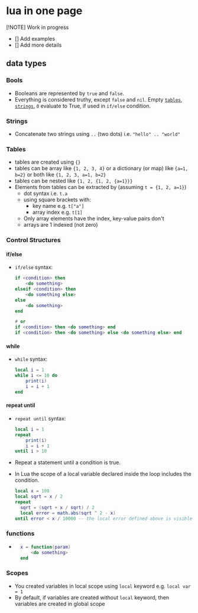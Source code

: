 # lua in one page

[!NOTE] Work in progress

- [] Add examples
- [] Add more details

## data types

### Bools

- Booleans are represented by `true` and `false`.
- Everything is considered truthy, except `false` and `nil`. Empty [`tables`](#tables), [`strings`](#strings), `0` evaluate to True, if used in `if/else` condition.

### Strings

- Concatenate two strings using `..` (two dots) i.e. `"hello" .. "world"`

### Tables

- tables are created using `{}`
- tables can be array like `{1, 2, 3, 4}` or a dictionary (or map) like `{a=1, b=2}` or both like `{1, 2, 3, a=1, b=2}`
- tables can be nested like `{1, 2, {1, 2, {a=1}}}`
- Elements from tables can be extracted by (assuming `t = {1, 2, a=1}`)
  - dot syntax i.e. `t.a`
  - using square brackets with:
    - key name e.g. `t["a"]`
    - array index e.g. `t[1]`
  - Only array elements have the index, key-value pairs don't
  - arrays are 1 indexed (not zero)

### Control Structures

#### if/else

- `if/else` syntax:

  ```lua
  if <condition> then
      <do something>
  elseif <condition> then
      <do something else>
  else
      <do something>
  end

  # or
  if <condition> then <do something> end
  if <condition> then <do something> else <do something else> end
  ```

#### while

- `while` syntax:

  ```lua
  local i = 1
  while i <= 10 do
      print(i)
      i = i + 1
  end
  ```

#### repeat until

- `repeat until` syntax:

  ```lua
  local i = 1
  repeat
      print(i)
      i = i + 1
  until i > 10
  ```

- Repeat a statement until a condition is true.
- In Lua the scope of a local variable declared inside the loop includes the condition.

  ```lua
  local x = 100
  local sqrt = x / 2
  repeat
    sqrt = (sqrt + x / sqrt) / 2
    local error = math.abs(sqrt ^ 2 - x)
  until error < x / 10000 -- the local error defined above is visible here
  ```

### functions

- ```lua
    x = function(param)
        <do something>
    end
  ```

### Scopes

- You created variables in local scope using `local` keyword e.g. `local var = 1`
- By default, if variables are created without `local` keyword, then variables are created in global scope
